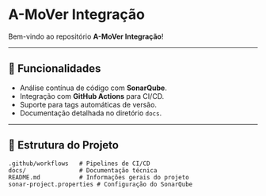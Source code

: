 # A-MoVer Integração

Bem-vindo ao repositório **A-MoVer Integração**!

---

## 🚀 Funcionalidades

- Análise contínua de código com **SonarQube**.
- Integração com **GitHub Actions** para CI/CD.
- Suporte para tags automáticas de versão.
- Documentação detalhada no diretório `docs`.

---

## 📂 Estrutura do Projeto

```plaintext
.github/workflows   # Pipelines de CI/CD
docs/               # Documentação técnica
README.md           # Informações gerais do projeto
sonar-project.properties # Configuração do SonarQube
